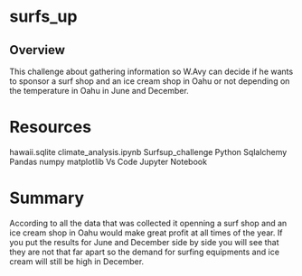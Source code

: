 # surfs_up

## Overview 

This challenge about gathering information so W.Avy can decide if he wants to sponsor a surf shop and an ice cream shop in Oahu or not depending on the temperature in Oahu in June and December. 

# Resources 

hawaii.sqlite
climate_analysis.ipynb
Surfsup_challenge 
Python
Sqlalchemy
Pandas 
numpy
matplotlib
Vs Code 
Jupyter Notebook


# Summary 

According to all the data that was collected it openning a surf shop and an ice cream shop in Oahu would make great profit at all times of the year. If you put the results for June and December side by side you will see that they are not that far apart so the demand for surfing equipments and ice cream will still be high in December. 
